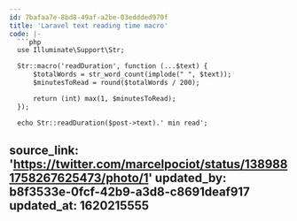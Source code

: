 ```yaml
---
id: 7bafaa7e-8bd8-49af-a2be-03eddded970f
title: 'Laravel text reading time macro'
code: |-
  ```php
  use Illuminate\Support\Str;

  Str::macro('readDuration', function (...$text) {
      $totalWords = str_word_count(implode(" ", $text));
      $minutesToRead = round($totalWords / 200);

      return (int) max(1, $minutesToRead);
  });

  echo Str::readDuration($post->text).' min read';
  ```
source_link: 'https://twitter.com/marcelpociot/status/1389881758267625473/photo/1'
updated_by: b8f3533e-0fcf-42b9-a3d8-c8691deaf917
updated_at: 1620215555
---
```

